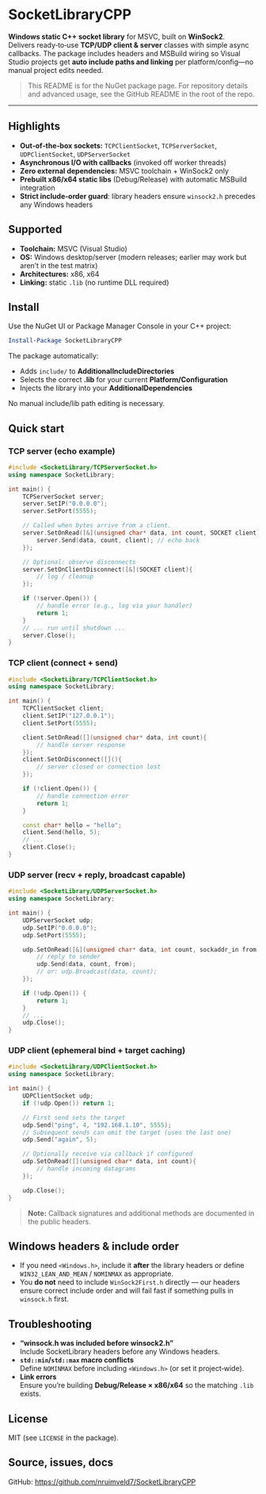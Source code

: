 # SocketLibraryCPP

**Windows static C++ socket library** for MSVC, built on **WinSock2**.  
Delivers ready‑to‑use **TCP/UDP client & server** classes with simple async callbacks. The package includes headers and MSBuild wiring so Visual Studio projects get **auto include paths and linking** per platform/config—no manual project edits needed.

> This README is for the NuGet package page. For repository details and advanced usage, see the GitHub README in the root of the repo.

---

## Highlights
- **Out‑of‑the‑box sockets:** `TCPClientSocket`, `TCPServerSocket`, `UDPClientSocket`, `UDPServerSocket`
- **Asynchronous I/O with callbacks** (invoked off worker threads)
- **Zero external dependencies:** MSVC toolchain + WinSock2 only
- **Prebuilt x86/x64 static libs** (Debug/Release) with automatic MSBuild integration
- **Strict include‑order guard**: library headers ensure `winsock2.h` precedes any Windows headers

## Supported
- **Toolchain:** MSVC (Visual Studio)
- **OS:** Windows desktop/server (modern releases; earlier may work but aren’t in the test matrix)
- **Architectures:** x86, x64
- **Linking:** static `.lib` (no runtime DLL required)

## Install
Use the NuGet UI or Package Manager Console in your C++ project:
```powershell
Install-Package SocketLibraryCPP
```
The package automatically:
- Adds `include/` to **AdditionalIncludeDirectories**
- Selects the correct **.lib** for your current **Platform/Configuration**
- Injects the library into your **AdditionalDependencies**

No manual include/lib path editing is necessary.

## Quick start

### TCP server (echo example)
```cpp
#include <SocketLibrary/TCPServerSocket.h>
using namespace SocketLibrary;

int main() {
    TCPServerSocket server;
    server.SetIP("0.0.0.0");
    server.SetPort(5555);

    // Called when bytes arrive from a client.
    server.SetOnRead([&](unsigned char* data, int count, SOCKET client){
        server.Send(data, count, client); // echo back
    });

    // Optional: observe disconnects
    server.SetOnClientDisconnect([&](SOCKET client){
        // log / cleanup
    });

    if (!server.Open()) {
        // handle error (e.g., log via your handler)
        return 1;
    }
    // ... run until shutdown ...
    server.Close();
}
```

### TCP client (connect + send)
```cpp
#include <SocketLibrary/TCPClientSocket.h>
using namespace SocketLibrary;

int main() {
    TCPClientSocket client;
    client.SetIP("127.0.0.1");
    client.SetPort(5555);

    client.SetOnRead([](unsigned char* data, int count){
        // handle server response
    });
    client.SetOnDisconnect([](){
        // server closed or connection lost
    });

    if (!client.Open()) {
        // handle connection error
        return 1;
    }

    const char* hello = "hello";
    client.Send(hello, 5);
    // ...
    client.Close();
}
```

### UDP server (recv + reply, broadcast capable)
```cpp
#include <SocketLibrary/UDPServerSocket.h>
using namespace SocketLibrary;

int main() {
    UDPServerSocket udp;
    udp.SetIP("0.0.0.0");
    udp.SetPort(5555);

    udp.SetOnRead([&](unsigned char* data, int count, sockaddr_in from){
        // reply to sender
        udp.Send(data, count, from);
        // or: udp.Broadcast(data, count);
    });

    if (!udp.Open()) {
        return 1;
    }
    // ...
    udp.Close();
}
```

### UDP client (ephemeral bind + target caching)
```cpp
#include <SocketLibrary/UDPClientSocket.h>
using namespace SocketLibrary;

int main() {
    UDPClientSocket udp;
    if (!udp.Open()) return 1;

    // First send sets the target
    udp.Send("ping", 4, "192.168.1.10", 5555);
    // Subsequent sends can omit the target (uses the last one)
    udp.Send("again", 5);

    // Optionally receive via callback if configured
    udp.SetOnRead([](unsigned char* data, int count){
        // handle incoming datagrams
    });

    udp.Close();
}
```

> **Note:** Callback signatures and additional methods are documented in the public headers.

## Windows headers & include order
- If you need `<Windows.h>`, include it **after** the library headers or define `WIN32_LEAN_AND_MEAN` / `NOMINMAX` as appropriate.
- You **do not** need to include `WinSock2First.h` directly — our headers ensure correct include order and will fail fast if something pulls in `winsock.h` first.

## Troubleshooting
- **“winsock.h was included before winsock2.h”**  
  Include SocketLibrary headers before any Windows headers.
- **`std::min`/`std::max` macro conflicts**  
  Define `NOMINMAX` before including `<Windows.h>` (or set it project‑wide).
- **Link errors**  
  Ensure you’re building **Debug/Release × x86/x64** so the matching `.lib` exists.

## License
MIT (see `LICENSE` in the package).

## Source, issues, docs
GitHub: https://github.com/nruimveld7/SocketLibraryCPP
